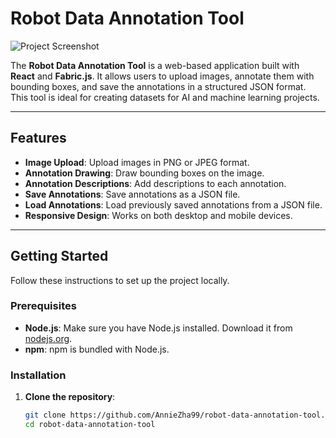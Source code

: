 # Robot Data Annotation Tool

![Project Screenshot](/Screenshot2025-02-21.png)

The **Robot Data Annotation Tool** is a web-based application built with **React** and **Fabric.js**. It allows users to upload images, annotate them with bounding boxes, and save the annotations in a structured JSON format. This tool is ideal for creating datasets for AI and machine learning projects.

---

## Features

- **Image Upload**: Upload images in PNG or JPEG format.
- **Annotation Drawing**: Draw bounding boxes on the image.
- **Annotation Descriptions**: Add descriptions to each annotation.
- **Save Annotations**: Save annotations as a JSON file.
- **Load Annotations**: Load previously saved annotations from a JSON file.
- **Responsive Design**: Works on both desktop and mobile devices.

---

## Getting Started

Follow these instructions to set up the project locally.

### Prerequisites

- **Node.js**: Make sure you have Node.js installed. Download it from [nodejs.org](https://nodejs.org/).
- **npm**: npm is bundled with Node.js.

### Installation

1. **Clone the repository**:
   ```bash
   git clone https://github.com/AnnieZha99/robot-data-annotation-tool.git
   cd robot-data-annotation-tool